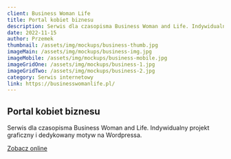 ```yaml
---
client: Business Woman Life
title: Portal kobiet biznesu
description: Serwis dla czasopisma Business Woman and Life. Indywidualny projekt graficzny i dedykowany motyw na Wordpressa. 
date: 2022-11-15
author: Przemek
thumbnail: /assets/img/mockups/business-thumb.jpg
imageMain: /assets/img/mockups/business-img.jpg
imageMobile: /assets/img/mockups/business-mobile.jpg
imageGridOne: /assets/img/mockups/business-1.jpg
imageGridTwo: /assets/img/mockups/business-2.jpg
category: Serwis internetowy
link: https://businesswomanlife.pl/
---
```


## Portal kobiet biznesu

Serwis dla czasopisma Business Woman and Life. Indywidualny projekt graficzny i dedykowany motyw na Wordpressa. 

<a href="https://businesswomanlife.pl/" title="Zobacz online" target="_blank" class="button" rel="nofollow">Zobacz online</a>